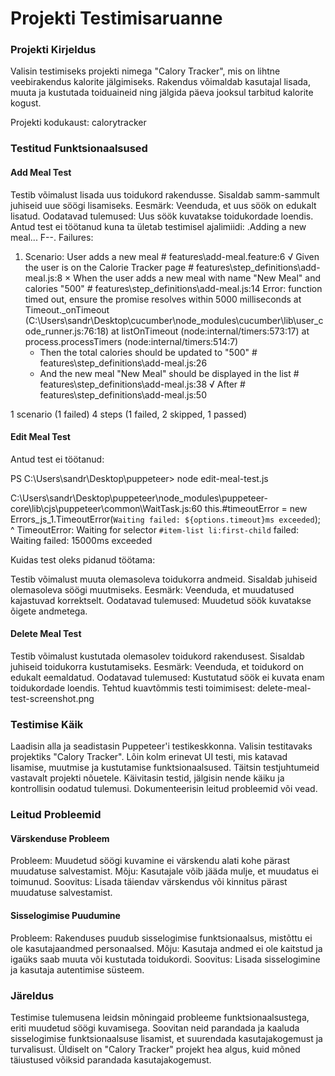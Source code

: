 # **Projekti Testimisaruanne**

### **Projekti Kirjeldus**
Valisin testimiseks projekti nimega "Calory Tracker", mis on lihtne veebirakendus kalorite jälgimiseks. Rakendus võimaldab kasutajal lisada, muuta ja kustutada toiduaineid ning jälgida päeva jooksul tarbitud kalorite kogust.

Projekti kodukaust: calorytracker

### **Testitud Funktsionaalsused**

#### **Add Meal Test**
Testib võimalust lisada uus toidukord rakendusse. Sisaldab samm-sammult juhiseid uue söögi lisamiseks. Eesmärk: Veenduda, et uus söök on edukalt lisatud. Oodatavad tulemused: Uus söök kuvatakse toidukordade loendis. 
Antud test ei töötanud kuna ta ületab testimisel ajalimiidi: 
.Adding a new meal...
F--.
Failures:

1) Scenario: User adds a new meal # features\add-meal.feature:6
   √ Given the user is on the Calorie Tracker page # features\step_definitions\add-meal.js:8
   × When the user adds a new meal with name "New Meal" and calories "500" # features\step_definitions\add-meal.js:14
       Error: function timed out, ensure the promise resolves within 5000 milliseconds
           at Timeout._onTimeout (C:\Users\sandr\Desktop\cucumber\node_modules\cucumber\lib\user_code_runner.js:76:18)
           at listOnTimeout (node:internal/timers:573:17)
           at process.processTimers (node:internal/timers:514:7)
   - Then the total calories should be updated to "500" # features\step_definitions\add-meal.js:26
   - And the new meal "New Meal" should be displayed in the list # features\step_definitions\add-meal.js:38
   √ After # features\step_definitions\add-meal.js:50

1 scenario (1 failed)
4 steps (1 failed, 2 skipped, 1 passed)



#### **Edit Meal Test**
Antud test ei töötanud:

PS C:\Users\sandr\Desktop\puppeteer> node edit-meal-test.js

C:\Users\sandr\Desktop\puppeteer\node_modules\puppeteer-core\lib\cjs\puppeteer\common\WaitTask.js:60
        this.#timeoutError = new Errors_js_1.TimeoutError(`Waiting failed: ${options.timeout}ms exceeded`);
                             ^
TimeoutError: Waiting for selector `#item-list li:first-child` failed: Waiting failed: 15000ms exceeded

Kuidas test oleks pidanud töötama:

Testib võimalust muuta olemasoleva toidukorra andmeid.
Sisaldab juhiseid olemasoleva söögi muutmiseks.
Eesmärk: Veenduda, et muudatused kajastuvad korrektselt.
Oodatavad tulemused: Muudetud söök kuvatakse õigete andmetega.

#### **Delete Meal Test**

Testib võimalust kustutada olemasolev toidukord rakendusest.
Sisaldab juhiseid toidukorra kustutamiseks.
Eesmärk: Veenduda, et toidukord on edukalt eemaldatud.
Oodatavad tulemused: Kustutatud söök ei kuvata enam toidukordade loendis.
Tehtud kuavtõmmis testi toimimisest: delete-meal-test-screenshot.png

### **Testimise Käik**
Laadisin alla ja seadistasin Puppeteer'i testikeskkonna.
Valisin testitavaks projektiks "Calory Tracker".
Lõin kolm erinevat UI testi, mis katavad lisamise, muutmise ja kustutamise funktsionaalsused.
Täitsin testjuhtumeid vastavalt projekti nõuetele.
Käivitasin testid, jälgisin nende käiku ja kontrollisin oodatud tulemusi.
Dokumenteerisin leitud probleemid või vead.

### **Leitud Probleemid**

#### **Värskenduse Probleem**

Probleem: Muudetud söögi kuvamine ei värskendu alati kohe pärast muudatuse salvestamist.
Mõju: Kasutajale võib jääda mulje, et muudatus ei toimunud.
Soovitus: Lisada täiendav värskendus või kinnitus pärast muudatuse salvestamist.

#### **Sisselogimise Puudumine**

Probleem: Rakenduses puudub sisselogimise funktsionaalsus, mistõttu ei ole kasutajaandmed personaalsed.
Mõju: Kasutaja andmed ei ole kaitstud ja igaüks saab muuta või kustutada toidukordi.
Soovitus: Lisada sisselogimine ja kasutaja autentimise süsteem.

### **Järeldus**
Testimise tulemusena leidsin mõningaid probleeme funktsionaalsustega, eriti muudetud söögi kuvamisega. Soovitan neid parandada ja kaaluda sisselogimise funktsionaalsuse lisamist, et suurendada kasutajakogemust ja turvalisust. Üldiselt on "Calory Tracker" projekt hea algus, kuid mõned täiustused võiksid parandada kasutajakogemust.




